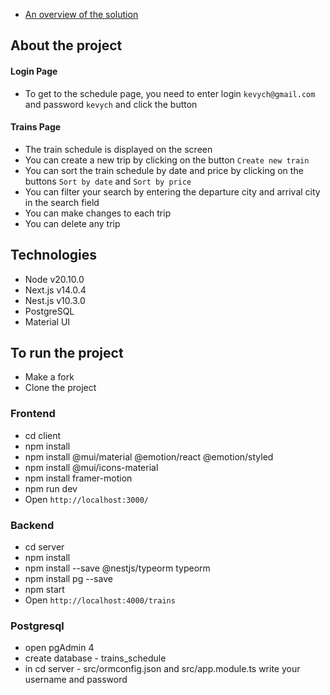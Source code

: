 - [An overview of the solution]()

## About the project

#### Login Page
- To get to the schedule page, you need to enter login `kevych@gmail.com` and password `kevych` and click the button

#### Trains Page
- The train schedule is displayed on the screen
- You can create a new trip by clicking on the button `Create new train`
- You can sort the train schedule by date and price by clicking on the buttons `Sort by date` and `Sort by price`
- You can filter your search by entering the departure city and arrival city in the search field
- You can make changes to each trip
- You can delete any trip

## Technologies
- Node v20.10.0
- Next.js v14.0.4
- Nest.js v10.3.0
- PostgreSQL
- Material UI

## To run the project
- Make a fork
- Clone the project

### Frontend
- cd client
- npm install
- npm install @mui/material @emotion/react @emotion/styled
- npm install @mui/icons-material
- npm install framer-motion
- npm run dev
- Open `http://localhost:3000/`

### Backend
- cd server
- npm install
- npm install --save @nestjs/typeorm typeorm
- npm install pg --save
- npm start
- Open `http://localhost:4000/trains`

### Postgresql
- open pgAdmin 4
- create database - trains_schedule
- in cd server - src/ormconfig.json and src/app.module.ts write your username and password